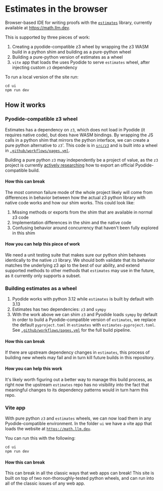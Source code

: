 # Estimates in the browser
Browser-based IDE for writing proofs with the [`estimates`](https://github.com/teorth/estimates) library, currently available at https://math.llm.dev.

This is supported by three pieces of work:
1. Creating a pyodide-compatible z3 wheel by wrapping the z3 WASM build in a python shim and building as a pure-python wheel
2. Building a pure-python version of estimates as a wheel
3. `vite` app that loads the uses Pyodide to serve `estimates` wheel, after injecting custom `z3` dependency

To run a local version of the site run:
```
cd ui
npm run dev
```

## How it works
### Pyodide-compatible z3 wheel
Estimates has a dependency on `z3`, which does not load in Pyodide (it requires native code), but does have WASM bindings. By wrapping the JS calls in a python shim that mirrors the python interface, we can create a pure python alternative to `z3`'. This code is in [`src/z3`](src/z3) and is built into a wheel in [`.github/workflows/pages.yml`](.github/workflows/pages.yml).

Building a pure python `z3` may independently be a project of value, as the `z3` project is currently [actively researching](https://github.com/pyodide/pyodide/issues/5203) how to export an official Pyodide-compatible build.

#### How this can break
The most common failure mode of the whole project likely will come from differences in behavior between how the actual z3 python library with native code works and how our shim works. This could look like:
1. Missing methods or exports from the shim that are available in normal z3 code
2. Implementation differences in the shim and the native code
3. Confusing behavior around concurrency that haven't been fully explored in this shim

#### How you can help this piece of work
We need a unit testing suite that makes sure our python shim behaves identically to the native `z3` library.  We should both validate that its behavior matches the underlying z3 api to the best of our ability, and extend supported methods to other methods that `estimates` may use in the future, as it currently only supports a subset.

### Building estimates as a wheel
1. Pyodide works with python 3.12 while `estimates` is built by default with 3.13
2. Estimates has two dependencies: `z3` and `sympy`
3. With the work above we can shim `z3` and Pyodide loads `sympy` by default
In order to build a Pyodide-compatible version of `estimates`, we replace the default `pyproject.toml` in `estimates` with `estimates-pyproject.toml`. See [`.github/workflows/pages.yml`](.github/workflows/pages.yml) for the full build pipeline.

#### How this can break
If there are upstream dependency changes in `estimates`, this process of building new wheels may fail and in turn kill future builds in this repository.

#### How you can help this work
It's likely worth figuring out a better way to manage this build process, as right now the upstream `estimates` repo has no visibility into the fact that meaningful changes to its dependency patterns would in turn harm this repo.

### Vite app
With pure python `z3` and `estimates` wheels, we can now load them in any Pyodide-compatible environment. In the folder `ui` we have a vite app that loads the website at [`https://math.llm.dev`](https://math.llm.dev).

You can run this with the following:
```
cd ui
npm run dev
```

#### How this can break
This can break in all the classic ways that web apps can break! This site is built on top of two non-thoroughly-tested python wheels, and can run into all of the classic issues of any web app. 
